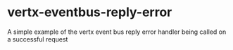 # vertx-eventbus-reply-error
A simple example of the vertx event bus reply error handler being called on a successful request
